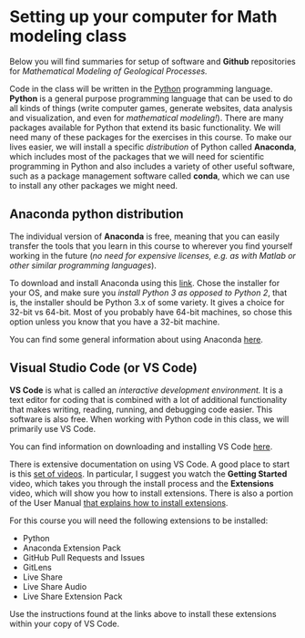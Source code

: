# Setting up your computer for Math modeling class

Below you will find summaries for setup of software and **Github** repositories for *Mathematical Modeling of Geological Processes.* 

Code in the class will be written in the [Python](http://www.python.org) programming language. **Python** is a general purpose programming language that can be used to do all kinds of things (write computer games, generate websites, data analysis and visualization, and even for *mathematical modeling!*). There are many packages available for Python that extend its basic functionality. We will need many of these packages for the exercises in this course. To make our lives easier, we will install a specific *distribution* of Python called **Anaconda**, which includes most of the packages that we will need for scientific programming in Python and also includes a variety of other useful software, such as a package management software called **conda**, which we can use to install any other packages we might need.

## Anaconda python distribution

The individual version of **Anaconda**  is free, meaning that you can easily transfer the tools that you learn in this course to wherever you find yourself working in the future (*no need for expensive licenses, e.g. as with Matlab or other similar programming languages*). 

To download and install Anaconda using this [link](https://www.anaconda.com/products/individual). Chose the installer for your OS, and make sure you *install Python 3 as opposed to Python 2*, that is, the installer should be Python 3.x of some variety. It gives a choice for 32-bit vs 64-bit. Most of you probably have 64-bit machines, so chose this option unless you know that you have a 32-bit machine. 

You can find some general information about using Anaconda [here](https://docs.anaconda.com/anaconda/user-guide/getting-started/).

## Visual Studio Code (or VS Code)

**VS Code** is what is called an *interactive development environment.* It is a text editor for coding that is combined with a lot of additional functionality that makes writing, reading, running, and debugging code easier. This software is also free. When working with Python code in this class, we will primarily use VS Code.

You can find information on downloading and installing VS Code [here](https://code.visualstudio.com/).

There is extensive documentation on using VS Code. A good place to start is this [set of videos](https://code.visualstudio.com/docs/getstarted/introvideos). In particular, I suggest you watch the **Getting Started** video, which takes you through the install process and the **Extensions** video, which will show you how to install extensions. There is also a portion of the User Manual [that explains how to install extensions](https://code.visualstudio.com/docs/editor/extension-gallery).

For this course you will need the following extensions to be installed:

* Python
* Anaconda Extension Pack
* GitHub Pull Requests and Issues
* GitLens
* Live Share
* Live Share Audio
* Live Share Extension Pack

Use the instructions found at the links above to install these extensions within your copy of VS Code.





